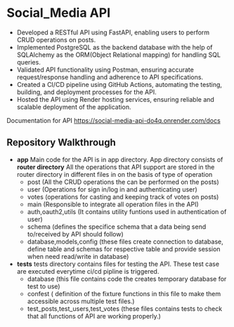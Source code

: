 # Social_Media API
- Developed a RESTful API using FastAPI, enabling users to perform CRUD operations on posts.
- Implemented PostgreSQL as the backend database with the help of SQLAlchemy as the ORM(Object Relational mapping) for handling SQL queries.
- Validated API functionality using Postman, ensuring accurate request/response handling and adherence to API specifications.
- Created a CI/CD pipeline using GitHub Actions, automating the testing, building, and deployment processes for the API.
- Hosted the API using Render hosting services, ensuring reliable and scalable deployment of the application.

Documentation for API https://social-media-api-do4q.onrender.com/docs

## Repository Walkthrough
* **app**
   Main code for the API is in app directory.
   App directory consists of
   **router directory**
   All the operations that API support are stored in the router directory in different files in on the basis of type of operation
   - post (All the CRUD operations the can be performed on the posts)
   - user (Operations for sign in/log in and authenticating user)
   - votes (operations for casting and keeping track of votes on posts)
   - main (Responsible to integrate all operation files in the API)
   - auth,oauth2,utils (It contains utility funtions used in authentication of user)
   - schema (defines the specifice schema that a data being send to/received by API  should follow)
   - database,models,config  (these files create connection to database, define table and schemas for respective table and provide session when need read/write in database)
* **tests**
  tests directory contains files for testing the API. These test case are executed everytime ci/cd pipline is triggered.
  - database (this file contains code the creates  temporary database for test to use)
  - confest ( definition of the fixture functions in this file to make them accessible across multiple test files.)
  - test_posts,test_users,test_votes (these files contains tests to check that all functions of API are working properly.)
